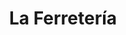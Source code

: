---
title: "La Ferretería"
url: /ciudad-autonoma-de-buenos-aires/la-ferreteria/
shop: Eisenwaren
---